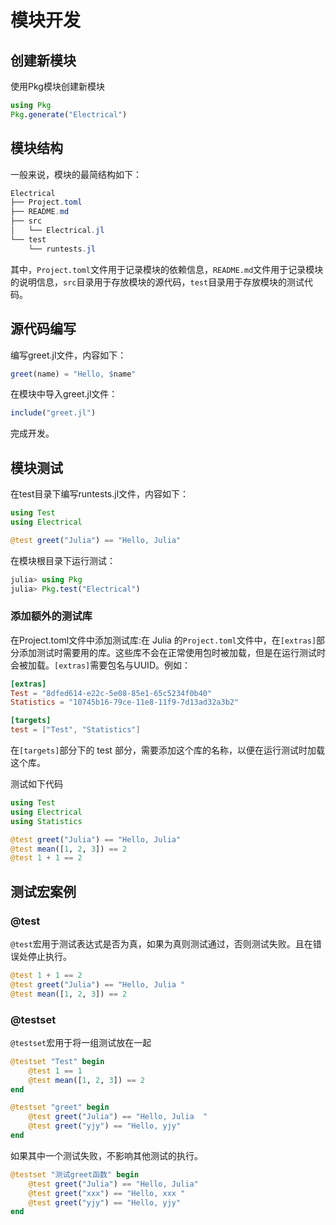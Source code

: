 # 模块开发

## 创建新模块

使用Pkg模块创建新模块

```julia
using Pkg
Pkg.generate("Electrical")
```

## 模块结构

一般来说，模块的最简结构如下：

```powershell
Electrical
├── Project.toml
├── README.md
├── src
│   └── Electrical.jl
└── test
    └── runtests.jl
```

其中，`Project.toml`文件用于记录模块的依赖信息，`README.md`文件用于记录模块的说明信息，`src`目录用于存放模块的源代码，`test`目录用于存放模块的测试代码。

## 源代码编写

编写greet.jl文件，内容如下：

```julia
greet(name) = "Hello, $name"
```

在模块中导入greet.jl文件：

```julia
include("greet.jl")
```

完成开发。

## 模块测试

在test目录下编写runtests.jl文件，内容如下：

```julia
using Test
using Electrical

@test greet("Julia") == "Hello, Julia"
```

在模块根目录下运行测试：

```julia
julia> using Pkg
julia> Pkg.test("Electrical")
```

### 添加额外的测试库

在Project.toml文件中添加测试库:在 Julia 的`Project.toml`文件中，在`[extras]`部分添加测试时需要用的库。这些库不会在正常使用包时被加载，但是在运行测试时会被加载。`[extras]`需要包名与UUID。例如：

```toml
[extras]
Test = "8dfed614-e22c-5e08-85e1-65c5234f0b40"
Statistics = "10745b16-79ce-11e8-11f9-7d13ad32a3b2"

[targets]
test = ["Test", "Statistics"]
```

在`[targets]`部分下的 test 部分，需要添加这个库的名称，以便在运行测试时加载这个库。

测试如下代码

```julia
using Test
using Electrical
using Statistics

@test greet("Julia") == "Hello, Julia"
@test mean([1, 2, 3]) == 2
@test 1 + 1 == 2
```

## 测试宏案例

### @test

`@test`宏用于测试表达式是否为真，如果为真则测试通过，否则测试失败。且在错误处停止执行。

```julia
@test 1 + 1 == 2
@test greet("Julia") == "Hello, Julia "
@test mean([1, 2, 3]) == 2
```

### @testset

`@testset`宏用于将一组测试放在一起

```julia
@testset "Test" begin
    @test 1 == 1
    @test mean([1, 2, 3]) == 2
end

@testset "greet" begin
    @test greet("Julia") == "Hello, Julia  "
    @test greet("yjy") == "Hello, yjy"
end
```

如果其中一个测试失败，不影响其他测试的执行。

```julia
@testset "测试greet函数" begin
    @test greet("Julia") == "Hello, Julia"
    @test greet("xxx") == "Hello, xxx "
    @test greet("yjy") == "Hello, yjy"
end
```
